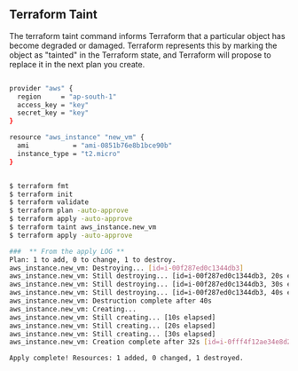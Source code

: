 ## Terraform Taint

The terraform taint command informs Terraform that a particular object has become degraded or damaged. 
Terraform represents this by marking the object as "tainted" in the Terraform state, and Terraform will propose to replace it in the next plan you create.

```sh 

provider "aws" {
  region     = "ap-south-1"
  access_key = "key"
  secret_key = "key"
}

resource "aws_instance" "new_vm" {
  ami           = "ami-0851b76e8b1bce90b"
  instance_type = "t2.micro"
}


$ terraform fmt 
$ terraform init
$ terraform validate 
$ terraform plan -auto-approve
$ terraform apply -auto-approve
$ terraform taint aws_instance.new_vm
$ terraform apply -auto-approve

###  ** From the apply LOG **
Plan: 1 to add, 0 to change, 1 to destroy.
aws_instance.new_vm: Destroying... [id=i-00f287ed0c1344db3]
aws_instance.new_vm: Still destroying... [id=i-00f287ed0c1344db3, 20s elapsed]
aws_instance.new_vm: Still destroying... [id=i-00f287ed0c1344db3, 30s elapsed]
aws_instance.new_vm: Still destroying... [id=i-00f287ed0c1344db3, 40s elapsed]
aws_instance.new_vm: Destruction complete after 40s
aws_instance.new_vm: Creating...
aws_instance.new_vm: Still creating... [10s elapsed]
aws_instance.new_vm: Still creating... [20s elapsed]
aws_instance.new_vm: Still creating... [30s elapsed]
aws_instance.new_vm: Creation complete after 32s [id=i-0fff4f12ae34e8d2d]

Apply complete! Resources: 1 added, 0 changed, 1 destroyed.
